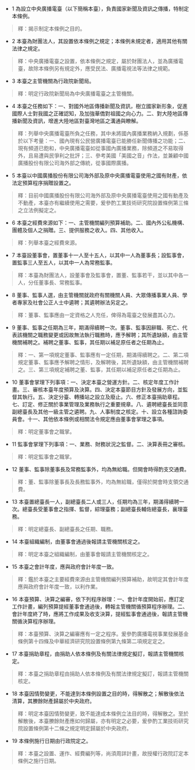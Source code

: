 * 1 為設立中央廣播電臺（以下簡稱本臺），負責國家新聞及資訊之傳播，特制定本條例。

> 釋：揭示制定本條例之目的。

* 2 本臺為財團法人，其設置依本條例之規定；本條例未規定者，適用其他有關法律之規定。

> 釋：中央廣播電臺之設置，依本條例之規定，屬於財團法人，並為廣播電臺，故除本條例另有規定外，應受民法、廣播電視法等法律之規範。

* 3 本臺之主管機關為行政院新聞局。

> 釋：明定行政院新聞局為中央廣播電臺之主管機關。

* 4 本臺之任務如下：一、對國外地區傳播新聞及資訊，樹立國家新形象，促進國際人士對我國之正確認知，及加強華僑對祖國之向心力。二、對大陸地區傳播新聞及資訊，增進大陸地區對臺灣地區之溝通與瞭解。

> 釋：列舉中央廣播電臺所負之任務，其中未將國內廣播業務納入規劃，係基於以下考量：一、國內現有公民營廣播電臺已能勝任新聞傳播之功能；二、現有頻道已飽和，中央廣播電臺如從事國內廣播業務，除頻道之不易取得外，且易遭與民爭利之批評；三、參考美國「美國之音」作法，並兼顧中國廣播股份有限公司海外部之傳統，從事國際廣播。

* 5 本臺以中國廣播股份有限公司海外部及原中央廣播電臺使用之國有財產，依法定預算程序捐贈設置之。

> 釋：目前中國廣播股份有限公司海外部及原中央廣播電臺使用之國有動產及不動產，本臺亦有繼續使用之需要，爰參酌工業技術研究院設置條例第三條之立法例擬定之。

* 6 本臺之經費來源如下：一、主管機關編列預算補助。二、國內外公私機構、團體及個人之捐贈。三、提供服務之收入。四、其他收入。

> 釋：列舉本臺之經費來源。

* 7 本臺設董事會，置董事十一人至十五人，以其中一人為董事長；設監事會，置監事三人至五人，以其中一人為常務監事。

> 釋：本臺為財團法人，設董事會及監事會，置董、監事若干，並以其中各一人，分任董事長、常務監事。

* 8 董事、監事人選，由主管機關就政府有關機關人員、大眾傳播事業人員、學者專家及社會公正人士中遴聘；其遴聘辦法另定之。

> 釋：董事、監事應由一定資格之人充任，俾得為電臺之發展盡其心力。

* 9 董事、監事之任期為三年，期滿得續聘一次。董事、監事因辭職、死亡、代表該機關之職務變更或因故無法執行職務時，應予解聘；其所遺缺額，由主管機關補聘之。補聘之董事、監事，其任期以補足原任者之任期為止。

> 釋：一、第一項規定董事、監事應有一定任期，期滿得續聘之。二、第二項規定董事、監事應予解聘之情形，及解聘後，其所遺缺額，由主管機關補聘之。三、第三項規定補聘之董、監事，其任期以補足原任者之任期為止。

* 10 董事會掌理下列事項：一、決定本臺之營運方針。二、核定年度工作計畫。三、審核本臺年度預算及決算。四、決定本臺節目方針及發展方向，並監督其執行。五、決定分臺、轉播站之設立及廢止。六、修正本臺捐助章程。七、訂定、修正關於事業管理及業務執行之重要規章。八、遴聘總臺長並同意副總臺長及其他一級主管之遴聘。九、人事制度之核定。十、設立各種諮詢委員會。十一、其他依本條例或相關法令規定應由董事會掌理之事項。

> 釋：明定董事會之職掌。

* 11 監事會掌理下列事項：一、業務、財務狀況之監督。二、決算表冊之審核。

> 釋：明定監事會之職掌。

* 12 董事、監事除董事長及常務監事外，均為無給職。但開會時得酌支交通費。

> 釋：董、監事除董事長及長務監事外，均為無給職，僅得於開會時支領交通費。

* 13 本臺置總臺長一人，副總臺長二人或三人，任期均為三年，期滿得續聘一次。總臺長受董事會之指揮、監督，綜理臺務；副總臺長輔佐總臺長，襄理臺務。

> 釋：明定總臺長、副總臺長之任期、職務。

* 14 本臺組織編制，由董事會通過後報請主管機關核定之。

> 釋：明定本臺之組織編制，由董事會報請主管機關核定之。

* 15 本臺之會計年度，應與政府會計年度一致。

> 釋：鑑於本臺之主要經費來源由主管機關編列預算補助，故明定其會計年度應與政府會計年度一致，以利作業。

* 16 本臺預算、決算之編審，依下列程序辦理：一、會計年度開始前，應訂定工作計畫，編列預算提經董事會通過後，轉報主管機關循預算程序辦理。二、會計年度終了時，應將工作成果及收支決算，提經監事會通過後，報請主管機關循決算程序辦理。

> 釋：本臺預算、決算之編審應有一定之程序。爰參酌廣播電視事業發展基金條例第十四條及中華經濟研究院設置條例第九條第二項規定定之。

* 17 本臺捐助章程，由捐助人依本條例及有關法律規定擬訂，報請主管機關核定。

> 釋：本臺之捐助章程由捐助人依本條例及有關法律規定擬訂，報請主管機關核定。

* 18 本臺因情勢變更，不能達到本條例設置之目的時，得解散之；解散後依法清算，其賸餘財產歸屬於中央政府。

> 釋：明定本臺因情勢變更，致不能達成本條例立法目的時，得解散之。至於解散後，本臺賸餘財產應如何歸屬，亦有明定之必要，爰參酌工業技術研究院設置條例第十二條之規定明定歸屬於中央政府。

* 19 本條例施行日期由行政院定之。

> 釋：本臺之設置、運作、經費編列等，尚須周詳計畫，故授權行政院訂定本條例之施行日期。


